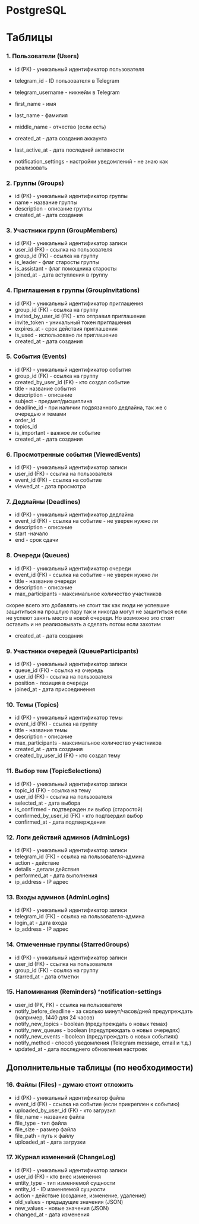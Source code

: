 # PostgreSQL
# Таблицы

### 1. Пользователи (Users)

- id (PK) - уникальный идентификатор пользователя
- telegram_id - ID пользователя в Telegram
- telegram_username - никнейм в Telegram
- first_name - имя
- last_name - фамилия
- middle_name - отчество (если есть)
- created_at - дата создания аккаунта
- last_active_at - дата последней активности

- notification_settings - настройки уведомлений - не знаю как реализовать

### 2. Группы (Groups)

- id (PK) - уникальный идентификатор группы
- name - название группы
- description - описание группы
- created_at - дата создания

### 3. Участники групп (GroupMembers)

- id (PK) - уникальный идентификатор записи
- user_id (FK) - ссылка на пользователя
- group_id (FK) - ссылка на группу
- is_leader - флаг старосты группы
- is_assistant - флаг помощника старосты
- joined_at - дата вступления в группу

### 4. Приглашения в группы (GroupInvitations)

- id (PK) - уникальный идентификатор приглашения
- group_id (FK) - ссылка на группу
- invited_by_user_id (FK) - кто отправил приглашение
- invite_token - уникальный токен приглашения
- expires_at - срок действия приглашения
- is_used - использовано ли приглашение
- created_at - дата создания

### 5. События (Events)

- id (PK) - уникальный идентификатор события
- group_id (FK) - ссылка на группу
- created_by_user_id (FK) - кто создал событие
- title - название события
- description - описание
- subject - предмет/дисциплина
- deadline_id - при наличии подвязанного дедлайна, так же с очередью и темами
- order_id
- topics_id
- is_important - важное ли событие
- created_at - дата создания

### 6. Просмотренные события (ViewedEvents)

- id (PK) - уникальный идентификатор записи
- user_id (FK) - ссылка на пользователя
- event_id (FK) - ссылка на событие
- viewed_at - дата просмотра

### 7. Дедлайны (Deadlines)

- id (PK) - уникальный идентификатор дедлайна
- event_id (FK) - ссылка на событие - не уверен нужно ли
- description - описание
- start -начало
- end - срок сдачи

### 8. Очереди (Queues)

- id (PK) - уникальный идентификатор очереди
- event_id (FK) - ссылка на событие - не уверен нужно ли
- title - название очереди
- description - описание
- max_participants - максимальное количество участников

скорее всего это добавлять не стоит так как люди не успевшие защититься на прошлую пару так и никогда могут не защититься если не успеют занять место в новой очереди. Но возможно это стоит оставить и не реализовывать а сделать потом если захотим

- created_at - дата создания

### 9. Участники очередей (QueueParticipants)

- id (PK) - уникальный идентификатор записи
- queue_id (FK) - ссылка на очередь
- user_id (FK) - ссылка на пользователя
- position - позиция в очереди
- joined_at - дата присоединения

### 10. Темы (Topics)

- id (PK) - уникальный идентификатор темы
- event_id (FK) - ссылка на группу
- title - название темы
- description - описание
- max_participants - максимальное количество участников
- created_at - дата создания
- created_by_user_id (FK) - кто создал тему

### 11. Выбор тем (TopicSelections)

- id (PK) - уникальный идентификатор записи
- topic_id (FK) - ссылка на тему
- user_id (FK) - ссылка на пользователя
- selected_at - дата выбора
- is_confirmed - подтвержден ли выбор (старостой)
- confirmed_by_user_id (FK) - кто подтвердил выбор
- confirmed_at - дата подтверждения

### 12. Логи действий админов (AdminLogs)

- id (PK) - уникальный идентификатор записи
- telegram_id (FK) - ссылка на пользователя-админа
- action - действие
- details - детали действия
- performed_at - дата выполнения
- ip_address - IP адрес

### 13. Входы админов (AdminLogins)

- id (PK) - уникальный идентификатор записи
- telegram_id (FK) - ссылка на пользователя-админа
- login_at - дата входа
- ip_address - IP адрес

### 14. Отмеченные группы (StarredGroups)

- id (PK) - уникальный идентификатор записи
- user_id (FK) - ссылка на пользователя
- group_id (FK) - ссылка на группу
- starred_at - дата отметки

### 15. Напоминания (Reminders) ^notification-settings

- user_id (PK, FK) - ссылка на пользователя
- notify_before_deadline - за сколько минут/часов/дней предупреждать (например, 1440 для 24 часов)
- notify_new_topics - boolean (предупреждать о новых темах)
- notify_new_queues - boolean (предупреждать о новых очередях)
- notify_new_events - boolean (предупреждать о новых событиях)
- notify_method - способ уведомления (Telegram message, email и т.д.)
- updated_at - дата последнего обновления настроек
## Дополнительные таблицы (по необходимости)

### 16. Файлы (Files) - думаю стоит отложить

- id (PK) - уникальный идентификатор файла
- event_id (FK) - ссылка на событие (если прикреплен к событию)
- uploaded_by_user_id (FK) - кто загрузил
- file_name - название файла
- file_type - тип файла
- file_size - размер файла
- file_path - путь к файлу
- uploaded_at - дата загрузки

### 17. Журнал изменений (ChangeLog)

- id (PK) - уникальный идентификатор записи
- user_id (FK) - кто внес изменения
- entity_type - тип изменяемой сущности
- entity_id - ID изменяемой сущности
- action - действие (создание, изменение, удаление)
- old_values - предыдущие значения (JSON)
- new_values - новые значения (JSON)
- changed_at - дата изменения